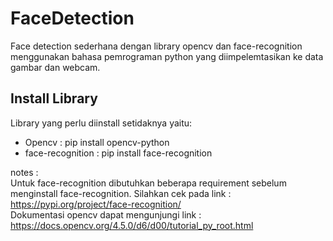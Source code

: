 # FaceDetection
Face detection sederhana dengan library opencv dan face-recognition menggunakan bahasa pemrograman python yang diimpelemtasikan ke data gambar dan webcam.
## Install Library
Library yang perlu diinstall setidaknya yaitu:
* Opencv : pip install opencv-python
* face-recognition : pip install face-recognition

notes :  
Untuk face-recognition dibutuhkan beberapa requirement sebelum menginstall face-recognition. Silahkan cek pada link : https://pypi.org/project/face-recognition/  
Dokumentasi opencv dapat mengunjungi link : https://docs.opencv.org/4.5.0/d6/d00/tutorial_py_root.html
